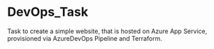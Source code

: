 # DevOps_Task
Task to create a simple website, that is hosted on Azure App Service, provisioned via AzureDevOps Pipeline and Terraform.

